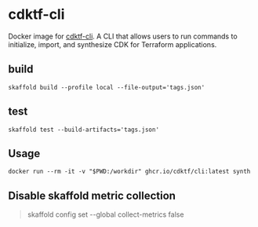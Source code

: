 
# cdktf-cli
Docker image for [cdktf-cli](https://github.com/hashicorp/terraform-cdk/tree/main/packages/cdktf-cli). A CLI that allows users to run commands to initialize, import, and synthesize CDK for Terraform applications.

## build
```
skaffold build --profile local --file-output='tags.json'
```

## test
```
skaffold test --build-artifacts='tags.json'
```

## Usage
```
docker run --rm -it -v "$PWD:/workdir" ghcr.io/cdktf/cli:latest synth
```

## Disable skaffold metric collection
> skaffold config set --global collect-metrics false
